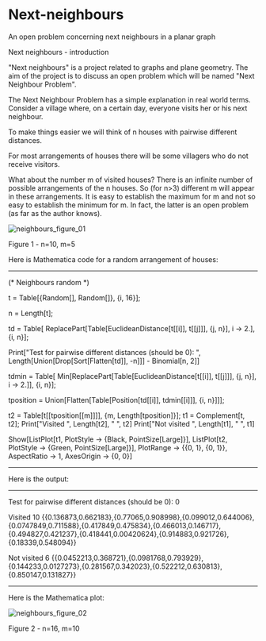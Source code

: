 # Next-neighbours
An open problem concerning next neighbours in a planar graph

Next neighbours - introduction

"Next neighbours" is a project related to graphs and plane geometry. The aim of the project is to discuss an open problem which will be named "Next Neighbour Problem".

The Next Neighbour Problem has a simple explanation in real world terms. Consider a village where, on a certain day, everyone visits her or his next neighbour.

To make things easier we will think of n houses with pairwise different distances.

For most arrangements of houses there will be some villagers who do not receive visitors.

What about the number m of visited houses? There is an infinite number of possible arrangements of the n houses. So (for n>3) different m will appear in these arrangements. It is easy to establish the maximum for m and not so easy to establish the minimum for m. In fact, the latter is an open problem (as far as the author knows).

![neighbours_figure_01](https://user-images.githubusercontent.com/88709288/129047431-3f63be39-9f12-48c1-9bfa-b7570456d4eb.png)

Figure 1  -  n=10, m=5

Here is Mathematica code for a random arrangement of houses:

***********************************************************************************
(* Neighbours random *)

t = Table[{Random[], Random[]}, {i, 16}];

n = Length[t];

td = Table[
   ReplacePart[Table[EuclideanDistance[t[[i]], t[[j]]], {j, n}], 
    i -> 2.], {i, n}];
    
Print["Test for pairwise different distances (should be 0):  ", 
 Length[Union[Drop[Sort[Flatten[td]], -n]]] - Binomial[n, 2]]
 
tdmin = Table[
   Min[ReplacePart[Table[EuclideanDistance[t[[i]], t[[j]]], {j, n}], 
     i -> 2.]], {i, n}];
     
tposition = 
  Union[Flatten[Table[Position[td[[i]], tdmin[[i]]], {i, n}]]];

t2 = Table[t[[tposition[[m]]]], {m, Length[tposition]}];
t1 = Complement[t, t2];
Print["Visited  ", Length[t2], "  ", t2]
Print["Not visited  ", Length[t1], "  ", t1]

Show[ListPlot[t1, PlotStyle -> {Black, PointSize[Large]}], 
 ListPlot[t2, PlotStyle -> {Green, PointSize[Large]}], 
 PlotRange -> {{0, 1}, {0, 1}}, AspectRatio -> 1, AxesOrigin -> {0, 0}]
 ***********************************************************************************
 
 Here is the output:
 
 ***********************************************************************************
Test for pairwise different distances (should be 0):  0

Visited  10  {{0.136873,0.662183},{0.77065,0.908998},{0.099012,0.644006},{0.0747849,0.711588},{0.417849,0.475834},{0.466013,0.146717},{0.494827,0.421237},{0.418441,0.00420624},{0.914883,0.921726},{0.18339,0.548094}}

Not visited  6  {{0.0452213,0.368721},{0.0981768,0.793929},{0.144233,0.0127273},{0.281567,0.342023},{0.522212,0.630813},{0.850147,0.131827}}
 ***********************************************************************************
 
 Here is the Mathematica plot:
 
![neighbours_figure_02](https://user-images.githubusercontent.com/88709288/129056422-5dc3d0be-65c3-4498-8d13-d67dffa7c151.png)

Figure 2  -  n=16, m=10
